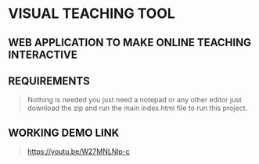 # VISUAL TEACHING TOOL

## WEB APPLICATION TO MAKE ONLINE TEACHING INTERACTIVE

## REQUIREMENTS
> Nothing is needed 
> you just need a notepad or any other editor
> just download the zip and run the main index.html file to run this project.
## WORKING DEMO LINK
>https://youtu.be/W27MNLNlp-c
